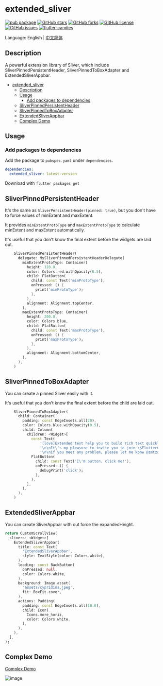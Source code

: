 # extended_sliver

[![pub package](https://img.shields.io/pub/v/extended_sliver.svg)](https://pub.dartlang.org/packages/extended_sliver) [![GitHub stars](https://img.shields.io/github/stars/fluttercandies/extended_sliver)](https://github.com/fluttercandies/extended_sliver/stargazers) [![GitHub forks](https://img.shields.io/github/forks/fluttercandies/extended_sliver)](https://github.com/fluttercandies/extended_sliver/network) [![GitHub license](https://img.shields.io/github/license/fluttercandies/extended_sliver)](https://github.com/fluttercandies/extended_sliver/blob/master/LICENSE) [![GitHub issues](https://img.shields.io/github/issues/fluttercandies/extended_sliver)](https://github.com/fluttercandies/extended_sliver/issues) <a target="_blank" href="https://jq.qq.com/?_wv=1027&k=5bcc0gy"><img border="0" src="https://pub.idqqimg.com/wpa/images/group.png" alt="flutter-candies" title="flutter-candies"></a>

Language: English | [中文简体](README-ZH.md)

## Description

A powerful extension library of Sliver, which include SliverPinnedPersistentHeader, SliverPinnedToBoxAdapter and ExtendedSliverAppbar.

- [extended_sliver](#extended_sliver)
  - [Description](#description)
  - [Usage](#usage)
    - [Add packages to dependencies](#add-packages-to-dependencies)
  - [SliverPinnedPersistentHeader](#sliverpinnedpersistentheader)
  - [SliverPinnedToBoxAdapter](#sliverpinnedtoboxadapter)
  - [ExtendedSliverAppbar](#extendedsliverappbar)
  - [Complex Demo](#complex-demo)


## Usage

### Add packages to dependencies

Add the package to  `pubspec.yaml` under `dependencies`.

```yaml
dependencies:
  extended_sliver: latest-version
```

Download with `flutter packages get`

## SliverPinnedPersistentHeader

It's the same as `SliverPersistentHeader(pinned: true)`, but you don't have to force values of minExtent and maxExtent.

It provides `minExtentProtoType` and `maxExtentProtoType` to calculate minExtent and maxExtent automatically.

It's useful that you don't know the final extent before the widgets are laid out.

```dart
    SliverPinnedPersistentHeader(
      delegate: MySliverPinnedPersistentHeaderDelegate(
        minExtentProtoType: Container(
          height: 120.0,
          color: Colors.red.withOpacity(0.5),
          child: FlatButton(
            child: const Text('minProtoType'),
            onPressed: () {
              print('minProtoType');
            },
          ),
          alignment: Alignment.topCenter,
        ),
        maxExtentProtoType: Container(
          height: 200.0,
          color: Colors.blue,
          child: FlatButton(
            child: const Text('maxProtoType'),
            onPressed: () {
              print('maxProtoType');
            },
          ),
          alignment: Alignment.bottomCenter,
        ),
      ),
    )
```
## SliverPinnedToBoxAdapter

You can create a pinned Sliver easily with it.

It's useful that you don't know the final extent before the child are laid out.

```dart
    SliverPinnedToBoxAdapter(
      child: Container(
        padding: const EdgeInsets.all(20),
        color: Colors.blue.withOpacity(0.5),
        child: Column(
          children: <Widget>[
            const Text(
                '[love]Extended text help you to build rich text quickly. any special text you will have with extended text. '
                '\n\nIt\'s my pleasure to invite you to join \$FlutterCandies\$ if you want to improve flutter .[love]'
                '\n\nif you meet any problem, please let me konw @zmtzawqlp .[sun_glasses]'),
            FlatButton(
              child: const Text('I\'m button. click me!'),
              onPressed: () {
                debugPrint('click');
              },
            ),
          ],
        ),
      ),
    )
```
## ExtendedSliverAppbar

You can create SliverAppbar with out force the expandedHeight.

```dart
return CustomScrollView(
  slivers: <Widget>[
    ExtendedSliverAppbar(
      title: const Text(
        'ExtendedSliverAppbar',
        style: TextStyle(color: Colors.white),
      ),
      leading: const BackButton(
        onPressed: null,
        color: Colors.white,
      ),
      background: Image.asset(
        'assets/cypridina.jpeg',
        fit: BoxFit.cover,
      ),
      actions: Padding(
        padding: const EdgeInsets.all(10.0),
        child: Icon(
          Icons.more_horiz,
          color: Colors.white,
        ),
      ),
    ),
  ],
);
```

## Complex Demo

[Complex Demo](https://github.com/fluttercandies/extended_sliver/blob/master/package/example/lib/pages/complex/home_page.dart)

![image](https://github.com/fluttercandies/flutter_candies/blob/master/gif/extended_sliver/extended_sliver.gif)



